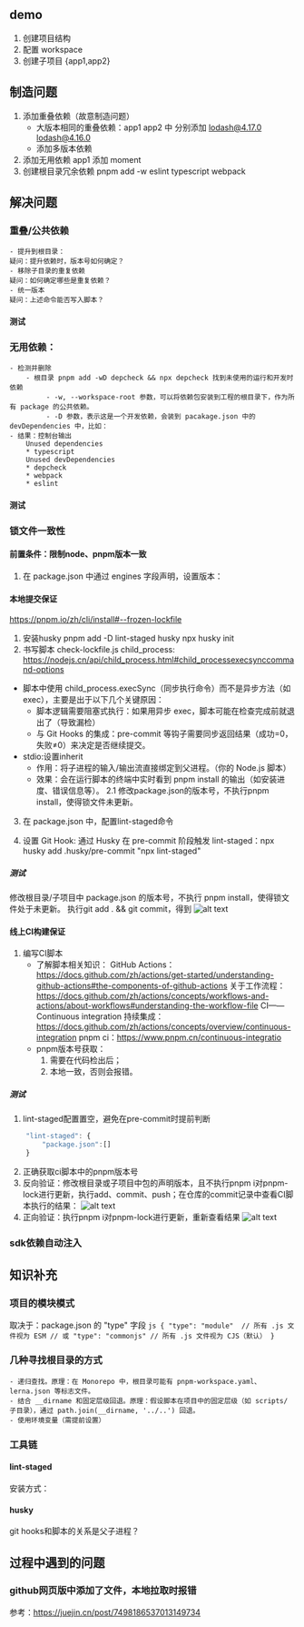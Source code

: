 ## demo
1. 创建项目结构
2. 配置 workspace
3. 创建子项目 {app1,app2} 

## 制造问题
1. 添加重叠依赖（故意制造问题）
    - 大版本相同的重叠依赖：app1 app2 中 分别添加  lodash@4.17.0 lodash@4.16.0
    - 添加多版本依赖
        <!-- app1 添加 axios@0.21.1；
        app1 添加 axios@1.0.0； -->
3. 添加无用依赖
    app1 添加 moment
4. 创建根目录冗余依赖
    pnpm add -w eslint typescript webpack

## 解决问题
### 重叠/公共依赖
    - 提升到根目录：
    疑问：提升依赖时，版本号如何确定？
    - 移除子目录的重复依赖
    疑问：如何确定哪些是重复依赖？
    - 统一版本
    疑问：上述命令能否写入脚本？
#### 测试
### 无用依赖：
    - 检测并删除
        - 根目录 pnpm add -wD depcheck && npx depcheck 找到未使用的运行和开发时依赖
             - -w, --workspace-root 参数，可以将依赖包安装到工程的根目录下，作为所有 package 的公共依赖。
             - -D 参数，表示这是一个开发依赖，会装到 pacakage.json 中的 devDependencies 中，比如：
    - 结果：控制台输出
        Unused dependencies
        * typescript
        Unused devDependencies
        * depcheck
        * webpack
        * eslint
#### 测试
### 锁文件一致性
#### 前置条件：限制node、pnpm版本一致
1. 在 package.json 中通过 engines 字段声明，设置版本：
#### 本地提交保证
https://pnpm.io/zh/cli/install#--frozen-lockfile

1. 安装husky
pnpm add -D lint-staged husky
npx husky init 
2. 书写脚本 check-lockfile.js
child_process: https://nodejs.cn/api/child_process.html#child_processexecsynccommand-options
- 脚本中使用 child_process.execSync（同步执行命令）而不是异步方法（如 exec），主要是出于以下几个关键原因：
    - 脚本逻辑需要阻塞式执行：如果用异步 exec，脚本可能在检查完成前就退出了（导致漏检）
    - 与 Git Hooks 的集成：pre-commit 等钩子需要同步返回结果（成功=0，失败≠0）来决定是否继续提交。
- stdio:设置inherit
    - 作用：将子进程的输入/输出流直接绑定到父进程。（你的 Node.js 脚本）
    - 效果：会在运行脚本的终端中实时看到 pnpm install 的输出（如安装进度、错误信息等）。
2.1 修改package.json的版本号，不执行pnpm install，使得锁文件未更新。
3. 在 package.json 中，配置lint-staged命令

4. 设置 Git Hook:
通过 Husky 在 pre-commit 阶段触发 lint-staged：npx husky add .husky/pre-commit "npx lint-staged"

##### 测试
修改根目录/子项目中 package.json 的版本号，不执行 pnpm install，使得锁文件处于未更新。
执行git add . && git commit，得到
![alt text](image.png)

#### 线上CI构建保证
1. 编写CI脚本
    - 了解脚本相关知识：
        GitHub Actions：https://docs.github.com/zh/actions/get-started/understanding-github-actions#the-components-of-github-actions
        关于工作流程：https://docs.github.com/zh/actions/concepts/workflows-and-actions/about-workflows#understanding-the-workflow-file
        CI——Continuous integration  持续集成：https://docs.github.com/zh/actions/concepts/overview/continuous-integration
        pnpm ci：https://www.pnpm.cn/continuous-integratio
    - pnpm版本号获取：
        1. 需要在代码检出后；
        2. 本地一致，否则会报错。
##### 测试
1. lint-staged配置置空，避免在pre-commit时提前判断
```js
    "lint-staged": {
        "package.json":[]
    }
```
2. 正确获取ci脚本中的pnpm版本号
3. 反向验证：修改根目录或子项目中包的声明版本，且不执行pnpm i对pnpm-lock进行更新，执行add、commit、push；在仓库的commit记录中查看CI脚本执行的结果：
    ![alt text](image-1.png)
4. 正向验证：执行pnpm i对pnpm-lock进行更新，重新查看结果
    ![alt text](image-2.png)


### sdk依赖自动注入

## 知识补充
### 项目的模块模式
取决于：package.json 的 "type" 字段
    ```js
    {
    "type": "module"  // 所有 .js 文件视为 ESM
    // 或
    "type": "commonjs" // 所有 .js 文件视为 CJS（默认）
    }
    ```
### 几种寻找根目录的方式
    - 递归查找。原理：在 Monorepo 中，根目录可能有 pnpm-workspace.yaml、lerna.json 等标志文件。
    - 结合 __dirname 和固定层级回退。原理：假设脚本在项目中的固定层级（如 scripts/ 子目录），通过 path.join(__dirname, '../..') 回退。
    - 使用环境变量（需提前设置）



### 工具链
#### lint-staged
安装方式：

#### husky
git hooks和脚本的关系是父子进程？

## 过程中遇到的问题
### github网页版中添加了文件，本地拉取时报错
参考：https://juejin.cn/post/7498186537013149734


